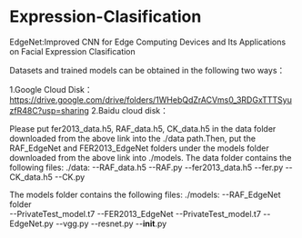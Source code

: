 # Expression-Clasification
EdgeNet:Improved CNN for Edge Computing  Devices and Its Applications on Facial Expression  Clasification

Datasets and trained models can be obtained in the following two ways：

1.Google Cloud Disk：https://drive.google.com/drive/folders/1WHebQdZrACVms0_3RDGxTTTSyuzfR48C?usp=sharing
2.Baidu cloud disk：

Please put fer2013_data.h5, RAF_data.h5, CK_data.h5 in the data folder downloaded from the above link into the ./data path.Then, put the RAF_EdgeNet and FER2013_EdgeNet folders under the models folder downloaded from the above link into ./models.
The data folder contains the following files: 
        ./data: 
                --RAF_data.h5
                --RAF.py
                --fer2013_data.h5
                --fer.py
                --CK_data.h5
                --CK.py
                
The models folder contains the following files: 
        ./models: 
                --RAF_EdgeNet folder  
                  --PrivateTest_model.t7
                --FER2013_EdgeNet
                  --PrivateTest_model.t7
                --EdgeNet.py
                --vgg.py
                --resnet.py
                --__init__.py
        
